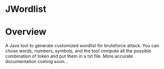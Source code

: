 # JWordlist

# Overview
A Java tool to generate customized wordlist for bruteforce attack. You can chose words, numbers, symbols, and the tool compute all the possible combination of token and put them in a txt file.
More accurate documentation coming soon...

